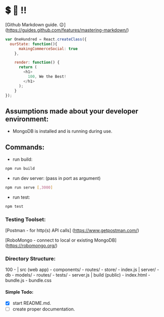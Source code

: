 # :heavy_dollar_sign: :100: :bangbang:

[Github Markdown guide. :wink:]
(https://guides.github.com/features/mastering-markdown/)

```javascript
var OneHundred = React.createClass({
  ourState: function(){
      makingCommerceSocial: true
    },

    render: function() {
      return (
        <h1>
          100, We the Best!
        </h1>
      );
    }
});
```

## Assumptions made about your developer environment:
* MongoDB is installed and is running during use.

## Commands:
- run build:
```bash
npm run build
```
- run dev server: (pass in port as argument)
```bash
npm run serve [,3000]
```
- run test:
```bash
npm test
```

### Testing Toolset:
[Postman - for http(s) API calls]
(https://www.getpostman.com/)

[RoboMongo - connect to local or existing MongoDB]
(https://robomongo.org/)

### Directory Structure:
100 - | src (web app)
        - components/
        - routes/
        - store/
        - index.js
      | server/
        - db
        - models/
        - routes/
        - tests/
        - server.js
      | build (public)
        - index.html
        - bundle.js
        - bundle.css

#### Simple Todo:
- [x] start README.md.
- [ ] create proper documentation.
